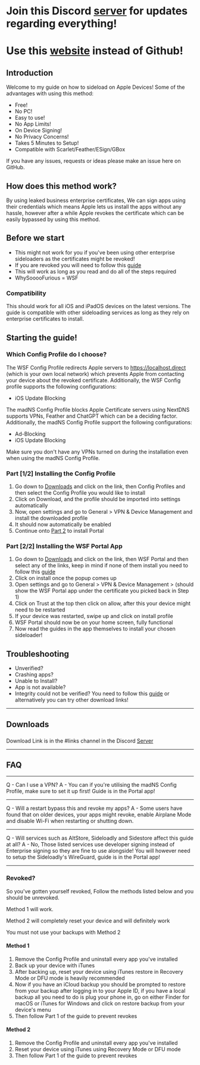 # Join this Discord [server](https://discord.gg/kwvwkCBhxT) for updates regarding everything!

# Use this [website](https://whysoooofurious.github.io/Ultimate-Sideloading-Guide/) instead of Github!

## Introduction
Welcome to my guide on how to sideload on Apple Devices!
Some of the advantages with using this method:
- Free!
- No PC!
- Easy to use!
- No App Limits!
- On Device Signing!
- No Privacy Concerns!
- Takes 5 Minutes to Setup!
- Compatible with Scarlet/Feather/ESign/GBox

If you have any issues, requests or ideas please make an issue here on GitHub.

## How does this method work?
By using leaked business enterprise certificates, We can sign apps using their credentials which means Apple lets us install the apps without any hassle, however after a while Apple revokes the certificate which can be easily bypassed by using this method.

## Before we start
- This might not work for you if you've been using other enterprise sideloaders as the certificates might be revoked!
- If you are revoked you will need to follow this [guide](#revoked)
- This will work as long as you read and do all of the steps required
- WhySooooFurious = WSF

### Compatibility
This should work for all iOS and iPadOS devices on the latest versions.
The guide is compatible with other sideloading services as long as they rely on enterprise certificates to install.

## Starting the guide!

### Which Config Profile do I choose?
The WSF Config Profile redirects Apple servers to https://localhost.direct (which is your own local network) which prevents Apple from contacting your device about the revoked certificate.
Additionally, the WSF Config profile supports the following configurations:
- iOS Update Blocking

The madNS Config Profile blocks Apple Certificate servers using NextDNS supports VPNs, Feather and ChatGPT which can be a deciding factor.
Additionally, the madNS Config Profile support the following configurations:
- Ad-Blocking
- iOS Update Blocking

Make sure you don't have any VPNs turned on during the installation even when using the madNS Config Profile.

### Part [1/2] Installing the Config Profile
1. Go down to [Downloads](#downloads) and click on the link, then Config Profiles and then select the Config Profile you would like to install
2. Click on Download, and the profile should be imported into settings automatically
3. Now, open settings and go to General > VPN & Device Management and install the downloaded profile
4. It should now automatically be enabled
5. Continue onto [Part 2](#part-22-installing-portal) to install Portal

### Part [2/2] Installing the WSF Portal App
1. Go down to [Downloads](#downloads) and click on the link, then WSF Portal and then select any of the links, keep in mind if none of them install you need to follow this [guide](#revoked)
3. Click on install once the popup comes up
4. Open settings and go to General > VPN & Device Management > (should show the WSF Portal app under the certificate you picked back in Step 1)
5. Click on Trust at the top then click on allow, after this your device might need to be restarted
6. If your device was restarted, swipe up and click on install profile
7. WSF Portal should now be on your home screen, fully functional
8. Now read the guides in the app themselves to install your chosen sideloader!

## Troubleshooting
- Unverified?
- Crashing apps?
- Unable to Install?
- App is not available?
- Integrity could not be verified?
You need to follow this [guide](#revoked) or alternatively you can try other download links!
---

## Downloads
###
Download Link is in the #links channel in the Discord [Server](https://discord.gg/kwvwkCBhxT)

---
## FAQ
---

Q - Can I use a VPN?
A - You can if you're utilising the madNS Config Profile, make sure to set it up first! Guide is in the Portal app!

---

Q - Will a restart bypass this and revoke my apps?
A - Some users have found that on older devices, your apps might revoke, enable Airplane Mode and disable Wi-Fi when restarting or shutting down.

---

Q - Will services such as AltStore, Sideloadly and Sidestore affect this guide at all?
A - No, Those listed services use developer signing instead of Enterprise signing so they are fine to use alongside! You will however need to setup the Sideloadly's WireGuard, guide is in the Portal app!

---

### Revoked?
So you've gotten yourself revoked, Follow the methods listed below and you should be unrevoked.

Method 1 will work.

Method 2 will completely reset your device and will definitely work

You must not use your backups with Method 2


#### Method 1
1. Remove the Config Profile and uninstall every app you've installed
2. Back up your device with iTunes
3. After backing up, reset your device using iTunes restore in Recovery Mode or DFU mode is heavily recommended
5. Now if you have an iCloud backup you should be prompted to restore from your backup after logging in to your Apple ID, if you have a local backup all you need to do is plug your phone in, go on either Finder for macOS or iTunes for Windows and click on restore backup from your device's menu
6. Then follow Part 1 of the guide to prevent revokes

#### Method 2
1. Remove the Config Profile and uninstall every app you've installed
2. Reset your device using iTunes using Recovery Mode or DFU mode
3. Then follow Part 1 of the guide to prevent revokes
